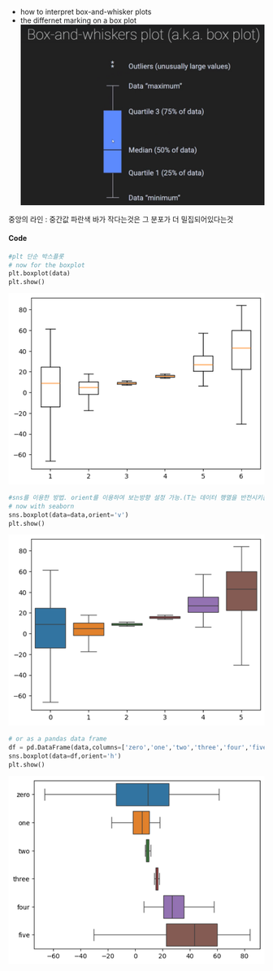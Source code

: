 - how to interpret box-and-whisker plots
- the differnet marking on a box plot
![24.box_and_whisker_plots_notion](../pic/5.visualizing%20data/24.box_and_whisker_plots_notion.png)

중앙의 라인 : 중간값
파란색 바가 작다는것은 그 분포가 더 밀집되어있다는것

#### Code
```python
#plt 단순 박스플롯
# now for the boxplot
plt.boxplot(data)
plt.show()
```
![24.boxplot_plt](../pic/5.visualizing%20data/24.boxplot_plt.png)
```python
#sns를 이용한 방법. orient를 이용하여 보는방향 설정 가능.(T는 데이터 행열을 반전시키는것이고, orient는 보이는 위치만 변경)
# now with seaborn
sns.boxplot(data=data,orient='v')
plt.show()
```
![24.boxplot_sns_v](../pic/5.visualizing%20data/24.boxplot_sns_v.png)
```python
# or as a pandas data frame
df = pd.DataFrame(data,columns=['zero','one','two','three','four','five'])
sns.boxplot(data=df,orient='h')
plt.show()
```
![24.boxplot_sns.h_confg_colname](../pic/5.visualizing%20data/24.boxplot_sns.h_confg_colname.png)
